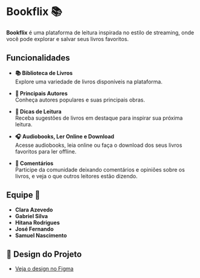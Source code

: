 # Bookflix 📚

**Bookflix** é uma plataforma de leitura inspirada no estilo de streaming, onde você pode explorar e salvar seus livros favoritos.

## Funcionalidades

- **📚 Biblioteca de Livros**  
  Explore uma variedade de livros disponíveis na plataforma.

- **👤 Principais Autores**  
  Conheça autores populares e suas principais obras.

- **📖 Dicas de Leitura**  
  Receba sugestões de livros em destaque para inspirar sua próxima leitura.

- **🎧 Audiobooks, Ler Online e Download**  
  Acesse audiobooks, leia online ou faça o download dos seus livros favoritos para ler offline.

- **💬 Comentários**  
  Participe da comunidade deixando comentários e opiniões sobre os livros, e veja o que outros leitores estão dizendo.


##  Equipe 👥 

- **Clara Azevedo**  
- **Gabriel Silva**  
- **Hitana Rodrigues** 
- **José Fernando**  
- **Samuel Nascimento**
  

## 🎨 Design do Projeto

- [Veja o design no Figma](https://www.figma.com/design/TSskTFBmfwHIbeHiqaGXJe/Projeto-Proz---Tema-BookFlix)


